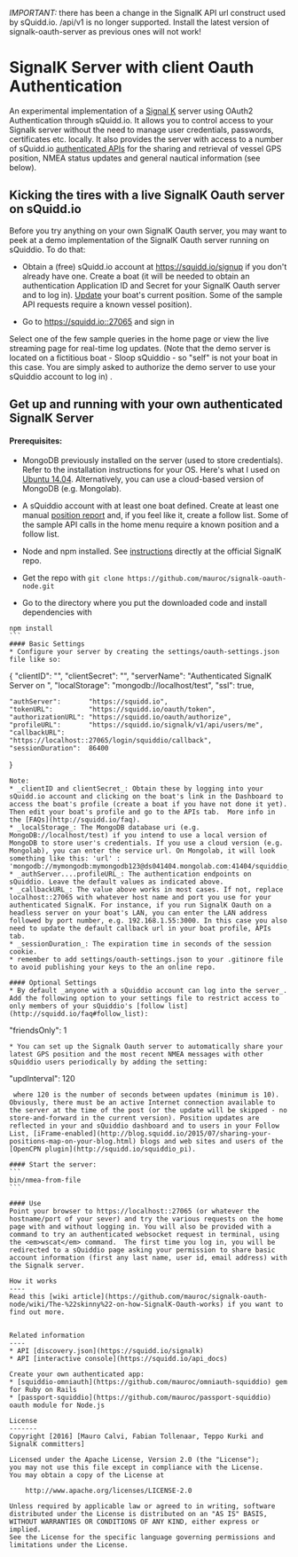 _IMPORTANT:_ there has been a change in the SignalK API url construct used by sQuidd.io. /api/v1 is no longer supported. Install the latest version of signalk-oauth-server as previous ones will not work!


SignalK Server with client Oauth Authentication
================

An experimental implementation of a [Signal K](http://signalk.org) server using OAuth2 Authentication through sQuidd.io.
It allows you to control access to your Signalk server without the need to manage user credentials, passwords, certificates etc. locally. It also provides the server with access to a number of sQuidd.io [authenticated APIs](https://squidd.io/api_docs) for the sharing and retrieval of vessel GPS position, NMEA status updates and general nautical information (see below).

Kicking the tires with a live SignalK Oauth server on sQuidd.io
------------------

Before you try anything on your own SignalK Oauth server, you may want to peek at a demo implementation of the SignalK Oauth server running on sQuiddio. To do that:

* Obtain a (free) sQuidd.io account at https://squidd.io/signup if you don't already have one. Create a boat (it will be needed to obtain an authentication Application ID and Secret for your SignalK Oauth server and to log in). [Update](https://squidd.io/positions/new) your boat's current position. Some of the sample API requests require a known vessel position).

* Go to https://squidd.io::27065 and sign in

Select one of the few sample queries in the home page or view the live streaming page for real-time log updates. (Note that the demo server is located on a fictitious boat - Sloop sQuiddio - so "self" is not your boat in this case. You are simply asked to authorize the demo server to use your sQuiddio account to log in)
                                                                                                                                                                       .

## Get up and running with your own authenticated SignalK Server

#### Prerequisites:
* MongoDB previously installed on the server (used to store credentials). Refer to the installation instructions for your OS. Here's what I used on [Ubuntu 14.04](https://www.digitalocean.com/community/tutorials/how-to-install-mongodb-on-ubuntu-14-04). Alternatively, you can use a cloud-based version of MongoDB (e.g. Mongolab).
* A sQuiddio account with at least one boat defined. Create at least one manual [position report](https://squidd.io/positions/new) and, if you feel like it, create a follow list. Some of the sample API calls in the home menu require a known position and a follow list.
* Node and npm installed. See [instructions](https://github.com/signalk/signalk-server-node) directly at the official SignalK repo.

* Get the repo with `git clone https://github.com/mauroc/signalk-oauth-node.git`

* Go to the directory where you put the downloaded code and install dependencies with
````
npm install
```
#### Basic Settings
* Configure your server by creating the settings/oauth-settings.json file like so:
````
{
    "clientID":       "<your sQuiddio Application ID>",
    "clientSecret":   "<your sQuiddio secret>",
    "serverName":     "Authenticated SignalK Server on <your boat name>",
    "localStorage":   "mongodb://localhost/test",
    "ssl":            true,

    "authServer":       "https://squidd.io",
    "tokenURL":         "https://squidd.io/oauth/token",
    "authorizationURL": "https://squidd.io/oauth/authorize",
    "profileURL":       "https://squidd.io/signalk/v1/api/users/me",
    "callbackURL":      "https://localhost::27065/login/squiddio/callback",
    "sessionDuration":  86400
}
````
Note:
* _clientID and clientSecret_: Obtain these by logging into your sQuidd.io account and clicking on the boat's link in the Dashboard to access the boat's profile (create a boat if you have not done it yet). Then edit your boat's profile and go to the APIs tab.  More info in the [FAQs](http://squidd.io/faq).
* _localStorage_: The MongoDB database uri (e.g. MongoDB://localhost/test) if you intend to use a local version of MongoDB to store user's credentials. If you use a cloud version (e.g. Mongolab), you can enter the service url. On Mongolab, it will look something like this: 'url' : 'mongodb://mymongodb:mymongodb123@ds041404.mongolab.com:41404/squiddio_test'
* _authServer....profileURL_: The authentication endpoints on sQuiddio. Leave the default values as indicated above.
* _callbackURL_: The value above works in most cases. If not, replace localhost::27065 with whatever host name and port you use for your authenticated SignalK. For instance, if you run SignalK Oauth on a headless server on your boat's LAN, you can enter the LAN address followed by port number, e.g. 192.168.1.55:3000. In this case you also need to update the default callback url in your boat profile, APIs tab.
* _sessionDuration_: The expiration time in seconds of the session cookie.
* remember to add settings/oauth-settings.json to your .gitinore file to avoid publishing your keys to the an online repo.

#### Optional Settings
* By default _anyone with a sQuiddio account can log into the server_. Add the following option to your settings file to restrict access to only members of your sQuiddio's [follow list](http://squidd.io/faq#follow_list):
````
"friendsOnly": 1
````
* You can set up the Signalk Oauth server to automatically share your latest GPS position and the most recent NMEA messages with other sQuiddio users periodically by adding the setting:
````
 "updInterval": 120
````
 where 120 is the number of seconds between updates (minimum is 10). Obviously, there must be an active Internet connection available to the server at the time of the post (or the update will be skipped - no store-and-forward in the current version). Position updates are reflected in your and sQuiddio dashboard and to users in your Follow List, [iFrame-enabled](http://blog.squidd.io/2015/07/sharing-your-positions-map-on-your-blog.html) blogs and web sites and users of the [OpenCPN plugin](http://squidd.io/squiddio_pi).

#### Start the server:
```
bin/nmea-from-file
```

#### Use
Point your browser to https://localhost::27065 (or whatever the hostname/port of your sever) and try the various requests on the home page with and without logging in. You will also be provided with a command to try an authenticated websocket request in terminal, using the <em>wscat</em> command.  The first time you log in, you will be redirected to a sQuiddio page asking your permission to share basic account information (first any last name, user id, email address) with the Signalk server.

How it works
----
Read this [wiki article](https://github.com/mauroc/signalk-oauth-node/wiki/The-%22skinny%22-on-how-SignalK-Oauth-works) if you want to find out more.


Related information
----
* API [discovery.json](https://squidd.io/signalk)
* API [interactive console](https://squidd.io/api_docs)

Create your own authenticated app:
* [squiddio-omniauth](https://github.com/mauroc/omniauth-squiddio) gem for Ruby on Rails
* [passport-squiddio](https://github.com/mauroc/passport-squiddio) oauth module for Node.js

License
-------
Copyright [2016] [Mauro Calvi, Fabian Tollenaar, Teppo Kurki and SignalK committers]

Licensed under the Apache License, Version 2.0 (the "License");
you may not use this file except in compliance with the License.
You may obtain a copy of the License at

    http://www.apache.org/licenses/LICENSE-2.0

Unless required by applicable law or agreed to in writing, software
distributed under the License is distributed on an "AS IS" BASIS,
WITHOUT WARRANTIES OR CONDITIONS OF ANY KIND, either express or implied.
See the License for the specific language governing permissions and
limitations under the License.



